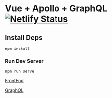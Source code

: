 # Vue + Apollo + GraphQL [![Netlify Status](https://api.netlify.com/api/v1/badges/c434b2ea-96cf-4447-a33b-60ddeebb0ab3/deploy-status)](https://app.netlify.com/sites/graphql-vue/deploys)

## Install Deps

```
npm install
```

### Run Dev Server

```
npm run serve
```

[FrontEnd](https://piyush-multiplexer.github.io/graphql-hasura/)

[GraphQL](https://hasura-dash.herokuapp.com/)
